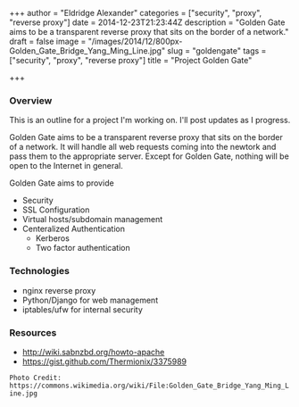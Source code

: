 +++
author = "Eldridge Alexander"
categories = ["security", "proxy", "reverse proxy"]
date = 2014-12-23T21:23:44Z
description = "Golden Gate aims to be a transparent reverse proxy that sits on the border of a network."
draft = false
image = "/images/2014/12/800px-Golden_Gate_Bridge_Yang_Ming_Line.jpg"
slug = "goldengate"
tags = ["security", "proxy", "reverse proxy"]
title = "Project Golden Gate"

+++

### Overview

This is an outline for a project I'm working on. I'll post updates as I progress.

Golden Gate aims to be a transparent reverse proxy that sits on the border of a network. It will handle all web requests coming into the newtork and pass them to the appropriate server. Except for Golden Gate, nothing will be open to the Internet in general.

Golden Gate aims to provide

* Security
* SSL Configuration
* Virtual hosts/subdomain management
* Centeralized Authentication
	* Kerberos
    * Two factor authentication

### Technologies
* nginx reverse proxy
* Python/Django for web management
* iptables/ufw for internal security


### Resources
* http://wiki.sabnzbd.org/howto-apache
* https://gist.github.com/Thermionix/3375989

`Photo Credit: https://commons.wikimedia.org/wiki/File:Golden_Gate_Bridge_Yang_Ming_Line.jpg`



